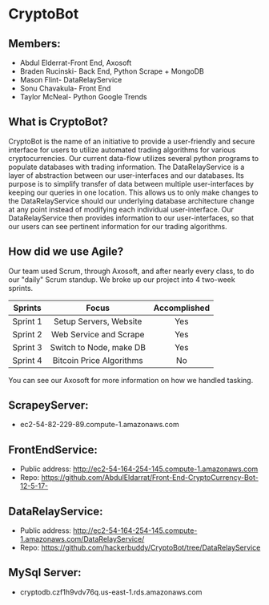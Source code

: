 # CryptoBot

## Members:
- Abdul Elderrat-Front End, Axosoft
- Braden Rucinski- Back End, Python Scrape + MongoDB 
- Mason Flint- DataRelayService
- Sonu Chavakula- Front End
- Taylor McNeal- Python Google Trends

## What is CryptoBot?
CryptoBot is the name of an initiative to provide a user-friendly and secure interface for users to utilize automated trading algorithms for various cryptocurrencies.  Our current data-flow utilizes several python programs to populate databases with trading information.  The DataRelayService is a layer of abstraction between our user-interfaces and our databases.  Its purpose is to simplify transfer of data between multiple user-interfaces by keeping our queries in one location.  This allows us to only make changes to the DataRelayService should our underlying database architecture change at any point instead of modifying each individual user-interface.  Our DataRelayService then provides information to our user-interfaces, so that our users can see pertinent information for our trading algorithms.

## How did we use Agile?
Our team used Scrum, through Axosoft, and after nearly every class, to do our "daily" Scrum standup. We broke up our project into 4 two-week sprints. 

| Sprints       | Focus                   | Accomplished |
| ------------- |:----------------------: |:------------:|
| Sprint 1      | Setup Servers, Website  |     Yes      |
| Sprint 2      | Web Service and Scrape  |     Yes      |
| Sprint 3      | Switch to Node, make DB |     Yes      |
| Sprint 4      | Bitcoin Price Algorithms|     No       |


You can see our Axosoft for more information on how we handled tasking.

## ScrapeyServer: 
- ec2-54-82-229-89.compute-1.amazonaws.com
## FrontEndService: 
- Public address: http://ec2-54-164-254-145.compute-1.amazonaws.com
- Repo: https://github.com/AbdulEldarrat/Front-End-CryptoCurrency-Bot-12-5-17-
## DataRelayService: 
- Public address: http://ec2-54-164-254-145.compute-1.amazonaws.com/DataRelayService/
- Repo: https://github.com/hackerbuddy/CryptoBot/tree/DataRelayService
## MySql Server: 
- cryptodb.czf1h9vdv76q.us-east-1.rds.amazonaws.com 
